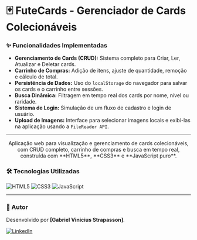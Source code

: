 # 🃏 FuteCards - Gerenciador de Cards Colecionáveis

### ✨ Funcionalidades Implementadas

* **Gerenciamento de Cards (CRUD):** Sistema completo para Criar, Ler, Atualizar e Deletar cards.
* **Carrinho de Compras:** Adição de itens, ajuste de quantidade, remoção e cálculo de total.
* **Persistência de Dados:** Uso do `localStorage` do navegador para salvar os cards e o carrinho entre sessões.
* **Busca Dinâmica:** Filtragem em tempo real dos cards por nome, nível ou raridade.
* **Sistema de Login:** Simulação de um fluxo de cadastro e login de usuário.
* **Upload de Imagens:** Interface para selecionar imagens locais e exibi-las na aplicação usando a `FileReader API`.

---

<p align="center">
  Aplicação web para visualização e gerenciamento de cards colecionáveis, com CRUD completo, carrinho de compras e busca em tempo real, construída com **HTML5**, **CSS3** e **JavaScript puro**.
</p>

### 🛠️ Tecnologias Utilizadas

<p>
  <img src="https://img.shields.io/badge/HTML5-E34F26?style=for-the-badge&logo=html5&logoColor=white" alt="HTML5">
  <img src="https://img.shields.io/badge/CSS3-1572B6?style=for-the-badge&logo=css3&logoColor=white" alt="CSS3">
  <img src="https://img.shields.io/badge/JavaScript-F7DF1E?style=for-the-badge&logo=javascript&logoColor=black" alt="JavaScript">
</p>

---

### 🔗 Autor

Desenvolvido por **[Gabriel Vinicius Strapasson]**.

[<img src="https://img.shields.io/badge/LinkedIn-0077B5?style=for-the-badge&logo=linkedin&logoColor=white" alt="LinkedIn">]([https://www.linkedin.com/in/gabrielvstrapasson/])
